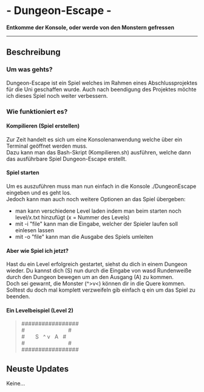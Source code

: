 # - Dungeon-Escape - #
**Entkomme der Konsole, oder werde von den Monstern gefressen**

---

## Beschreibung
### Um was gehts?
Dungeon-Escape ist ein Spiel welches im Rahmen eines Abschlussprojektes für die Uni geschaffen wurde.
Auch nach beendigung des Projektes möchte ich dieses Spiel noch weiter verbessern.  
 
### Wie funktioniert es?
#### Kompilieren (Spiel erstellen)
Zur Zeit handelt es sich um eine Konsolenanwendung welche über ein Terminal geöffnet werden muss.  
Dazu kann man das Bash-Skript (Kompilieren.sh) ausführen, welche dann das ausführbare Spiel Dungeon-Escape erstellt.

#### Spiel starten
Um es auszuführen muss man nun einfach in die Konsole ./DungeonEscape eingeben und es geht los.  
Jedoch kann man auch noch weitere Optionen an das Spiel übergeben:
- man kann verschiedene Level laden indem man beim starten noch level/x.txt hinzufügt (x = Nummer des Levels)
- mit -i "file" kann man die Eingabe, welcher der Spieler laufen soll einlesen lassen
- mit -o "file" kann man die Ausgabe des Spiels umleiten

#### Aber wie Spiel ich jetzt?
Hast du ein Level erfolgreich gestartet, siehst du dich in einem Dungeon wieder.
Du kannst dich (S) nun durch die Eingabe von wasd Rundenweiße durch den Dungeon bewegen um an den Ausgang (A) zu kommen.  
Doch sei gewarnt, die Monster (^>v<) können dir in die Quere kommen.  
Solltest du doch mal komplett verzweifeln gib einfach q ein um das Spiel zu beenden.  

#### Ein Levelbeispiel (Level 2)

> #################  
> \#&nbsp; &nbsp; &nbsp; &nbsp; &nbsp; &nbsp; &nbsp; &nbsp; &nbsp; &nbsp; &nbsp; &nbsp; &nbsp; &nbsp; &nbsp;#  
> \#&nbsp; &nbsp; &nbsp; &nbsp;S&nbsp; &nbsp;^ v&nbsp; &nbsp;A&nbsp; &nbsp;#  
> \#&nbsp; &nbsp; &nbsp; &nbsp; &nbsp; &nbsp; &nbsp; &nbsp; &nbsp; &nbsp; &nbsp; &nbsp; &nbsp; &nbsp; &nbsp;#  
> #################  

## Neuste Updates
Keine...
